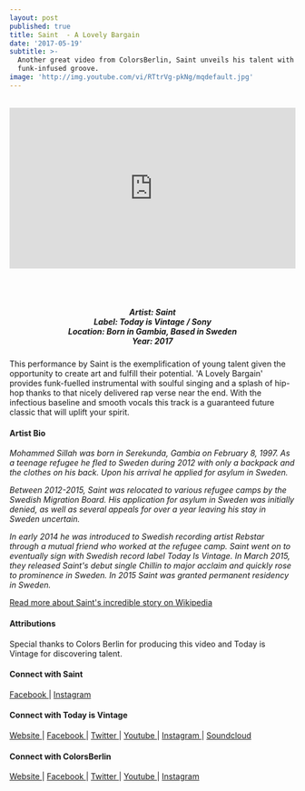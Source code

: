 ```yaml
---
layout: post
published: true
title: Saint  - A Lovely Bargain
date: '2017-05-19'
subtitle: >-
  Another great video from ColorsBerlin, Saint unveils his talent with this
  funk-infused groove.
image: 'http://img.youtube.com/vi/RTtrVg-pkNg/mqdefault.jpg'
---
```

<style>.embed-container { position: relative; padding-bottom: 56.25%; height: 0; overflow: hidden; max-width: 100%; } .embed-container iframe, .embed-container object, .embed-container embed { position: absolute; top: 0; left: 0; width: 100%; height: 100%; }</style><br><div class='embed-container'><iframe src='https://www.youtube.com/embed/RTtrVg-pkNg?rel=0&amp;showinfo=0' frameborder='0'> </iframe></div>
<br><br>
<h5 style="text-align: center;">
Artist: Saint <br>
Label: Today is Vintage / Sony <br>
Location: Born in Gambia, Based in Sweden <br>
Year: 2017
</h5>





This performance by Saint is the exemplification of young talent given the opportunity to create art and fulfill their potential. 'A Lovely Bargain' provides funk-fuelled instrumental with soulful singing and a splash of hip-hop thanks to that nicely delivered rap verse near the end. With the infectious baseline and smooth vocals this track is a guaranteed future classic that will uplift your spirit.


#### Artist Bio

*Mohammed Sillah was born in Serekunda, Gambia on February 8, 1997. As a teenage refugee he fled to Sweden during 2012 with only a backpack and the clothes on his back. Upon his arrival he applied for asylum in Sweden.*

*Between 2012-2015, Saint was relocated to various refugee camps by the Swedish Migration Board. His application for asylum in Sweden was initially denied, as well as several appeals for over a year leaving his stay in Sweden uncertain.*

*In early 2014 he was introduced to Swedish recording artist Rebstar through a mutual friend who worked at the refugee camp. Saint went on to eventually sign with Swedish record label Today Is Vintage. In March 2015, they released Saint's debut single Chillin to major acclaim and quickly rose to prominence in Sweden. In 2015 Saint was granted permanent residency in Sweden.*

[Read more about Saint's incredible story on Wikipedia](http://bit.ly/2rMw6oZ)

#### Attributions

Special thanks to Colors Berlin for producing this video and Today is Vintage for discovering talent.

#### Connect with Saint

<a class="fa fa-facebook" href="https://www.facebook.com/vintage.saint/" target="_blank"> Facebook </a> |
<a class="fa fa-instagram" href="https://www.instagram.com/saintdizellius/" target="_blank"> Instagram </a> 


#### Connect with Today is Vintage

<a class="fa fa-globe" href="http://www.todayisvintage.com/" target="_blank"> Website </a> |
<a class="fa fa-facebook" href="https://www.facebook.com/todayisvintage" target="_blank"> Facebook </a> |
<a class="fa fa-twitter" href="https://twitter.com/todayisvintage" target="_blank"> Twitter </a> |
<a class="fa fa-youtube" href="https://www.youtube.com/user/todayisVINTAGE" target="_blank"> Youtube </a> |
<a class="fa fa-instagram" href="https://www.instagram.com/todayisvintage/" target="_blank"> Instagram </a> | 
<a class="fa fa-soundcloud" href="https://soundcloud.com/todayisvintage" target="_blank"> Soundcloud </a>


#### Connect with ColorsBerlin

<a class="fa fa-globe" href="http://www.colorsberlin.com/" target="_blank"> Website </a> | 
<a class="fa fa-facebook" href="https://www.facebook.com/colorsberlinofficial/" target="_blank"> Facebook </a> |
<a class="fa fa-twitter" href="https://twitter.com/colorsberlin" target="_blank"> Twitter </a> |
<a class="fa fa-youtube" href="https://www.youtube.com/c/colorsberlinofficial" target="_blank"> Youtube </a> |
<a class="fa fa-instagram" href="https://www.instagram.com/COLORSBERLIN/" target="_blank"> Instagram </a>
